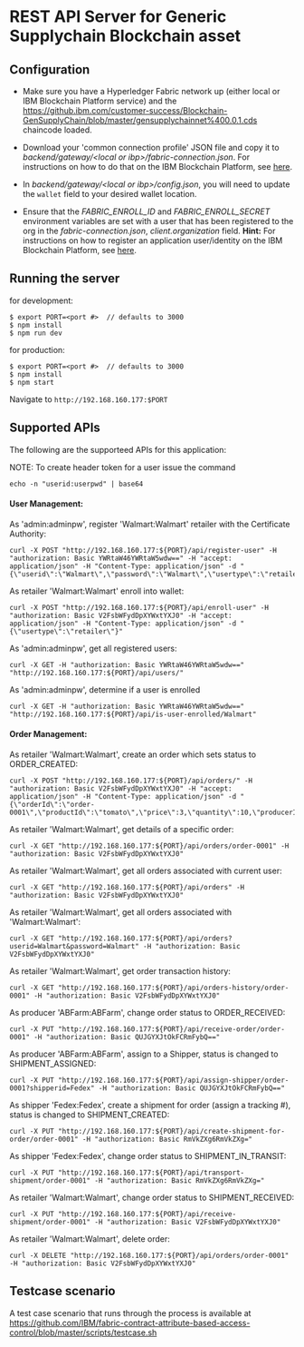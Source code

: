 

# REST API Server for Generic Supplychain Blockchain asset


## Configuration

- Make sure you have a Hyperledger Fabric network up (either local or IBM Blockchain Platform service) and the https://github.ibm.com/customer-success/Blockchain-GenSupplyChain/blob/master/gensupplychainnet%400.0.1.cds chaincode loaded. 

- Download your 'common connection profile' JSON file and copy it to *backend/gateway/\<local or ibp\>/fabric-connection.json*. For instructions on how to do that on the IBM Blockchain Platform, see [here](https://cloud.ibm.com/docs/services/blockchain/howto?topic=blockchain-ibp-console-app#ibp-console-app-profile).

- In *backend/gateway/\<local or ibp\>/config.json*, you will need to update the `wallet` field to your desired wallet location. 

- Ensure that the *FABRIC_ENROLL_ID* and *FABRIC_ENROLL_SECRET* environment variables are set with a user that has been registered to the org in the *fabric-connection.json*, *client.organization* field. **Hint:** For instructions on how to register an application user/identity on the IBM Blockchain Platform, see [here](https://cloud.ibm.com/docs/services/blockchain/howto?topic=blockchain-ibp-console-app#ibp-console-app-identities).

## Running the server
for development:
```
$ export PORT=<port #>  // defaults to 3000
$ npm install
$ npm run dev
```
for production:
```
$ export PORT=<port #>  // defaults to 3000
$ npm install
$ npm start
```
Navigate to `http://192.168.160.177:$PORT`
## Supported APIs

The following are the supporteed APIs for this application:

NOTE: To create header token for a user issue the command 
```
echo -n "userid:userpwd" | base64
```
#### User Management:
As 'admin:adminpw', register 'Walmart:Walmart' retailer with the Certificate Authority:
```
curl -X POST "http://192.168.160.177:${PORT}/api/register-user" -H "authorization: Basic YWRtaW46YWRtaW5wdw==" -H "accept: application/json" -H "Content-Type: application/json" -d "{\"userid\":\"Walmart\",\"password\":\"Walmart\",\"usertype\":\"retailer\"}"
```
As retailer 'Walmart:Walmart' enroll into wallet:
```
curl -X POST "http://192.168.160.177:${PORT}/api/enroll-user" -H "authorization: Basic V2FsbWFydDpXYWxtYXJ0" -H "accept: application/json" -H "Content-Type: application/json" -d "{\"usertype\":\"retailer\"}"
```
As 'admin:adminpw', get all registered users:
```
curl -X GET -H "authorization: Basic YWRtaW46YWRtaW5wdw==" "http://192.168.160.177:${PORT}/api/users/" 
```
As 'admin:adminpw', determine if a user is enrolled
```
curl -X GET -H "authorization: Basic YWRtaW46YWRtaW5wdw==" "http://192.168.160.177:${PORT}/api/is-user-enrolled/Walmart"
```
#### Order Management:
As retailer 'Walmart:Walmart', create an order which sets status to ORDER_CREATED:
```
curl -X POST "http://192.168.160.177:${PORT}/api/orders/" -H "authorization: Basic V2FsbWFydDpXYWxtYXJ0" -H "accept: application/json" -H "Content-Type: application/json" -d "{\"orderId\":\"order-0001\",\"productId\":\"tomato\",\"price\":3,\"quantity\":10,\"producerId\":\"ABFarm\",\"retailerId\":\"Walmart\"}"
```
As retailer 'Walmart:Walmart', get details of a specific order:
```
curl -X GET "http://192.168.160.177:${PORT}/api/orders/order-0001" -H "authorization: Basic V2FsbWFydDpXYWxtYXJ0" 
```
As retailer 'Walmart:Walmart', get all orders associated with current user:
```
curl -X GET "http://192.168.160.177:${PORT}/api/orders" -H "authorization: Basic V2FsbWFydDpXYWxtYXJ0" 
```
As retailer 'Walmart:Walmart', get all orders associated with 'Walmart:Walmart':
```
curl -X GET "http://192.168.160.177:${PORT}/api/orders?userid=Walmart&password=Walmart" -H "authorization: Basic V2FsbWFydDpXYWxtYXJ0" 
```
As retailer 'Walmart:Walmart', get order transaction history:
```
curl -X GET "http://192.168.160.177:${PORT}/api/orders-history/order-0001" -H "authorization: Basic V2FsbWFydDpXYWxtYXJ0" 
```
As producer 'ABFarm:ABFarm', change order status to ORDER_RECEIVED:
```
curl -X PUT "http://192.168.160.177:${PORT}/api/receive-order/order-0001" -H "authorization: Basic QUJGYXJtOkFCRmFybQ==" 
```
As producer 'ABFarm:ABFarm', assign to a Shipper, status is changed to SHIPMENT_ASSIGNED:
```
curl -X PUT "http://192.168.160.177:${PORT}/api/assign-shipper/order-0001?shipperid=Fedex" -H "authorization: Basic QUJGYXJtOkFCRmFybQ==" 
```
As shipper 'Fedex:Fedex', create a shipment for order (assign a tracking #), status is changed to SHIPMENT_CREATED:
```
curl -X PUT "http://192.168.160.177:${PORT}/api/create-shipment-for-order/order-0001" -H "authorization: Basic RmVkZXg6RmVkZXg=" 
```
As shipper 'Fedex:Fedex', change order status to SHIPMENT_IN_TRANSIT:
```
curl -X PUT "http://192.168.160.177:${PORT}/api/transport-shipment/order-0001" -H "authorization: Basic RmVkZXg6RmVkZXg=" 
```
As retailer 'Walmart:Walmart', change order status to SHIPMENT_RECEIVED:
```
curl -X PUT "http://192.168.160.177:${PORT}/api/receive-shipment/order-0001" -H "authorization: Basic V2FsbWFydDpXYWxtYXJ0"  
```
As retailer 'Walmart:Walmart', delete order:
```
curl -X DELETE "http://192.168.160.177:${PORT}/api/orders/order-0001" -H "authorization: Basic V2FsbWFydDpXYWxtYXJ0"  
```

## Testcase scenario

A test case scenario that runs through the process is available at 
https://github.com/IBM/fabric-contract-attribute-based-access-control/blob/master/scripts/testcase.sh

